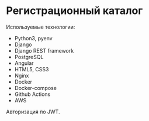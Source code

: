 # Регистрационный каталог

Используемые технологии: 
* Python3, pyenv
* Django
* Django REST framework
* PostgreSQL
* Angular
* HTML5, CSS3
* Nginx
* Docker
* Docker-compose
* Github Actions
* AWS

Авторизация по JWT.
